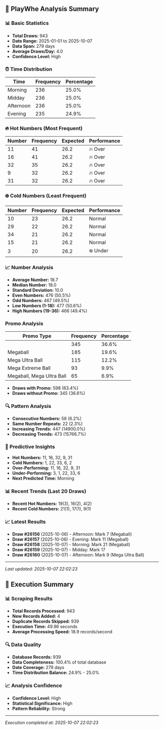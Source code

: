 
## 🎯 PlayWhe Analysis Summary

### 📊 Basic Statistics
- **Total Draws:** 943
- **Date Range:** 2025-01-01 to 2025-10-07
- **Data Span:** 279 days
- **Average Draws/Day:** 4.0
- **Confidence Level:** High

### ⏰ Time Distribution
| Time | Frequency | Percentage |
|------|-----------|------------|
| Morning | 236 | 25.0% |
| Midday | 236 | 25.0% |
| Afternoon | 236 | 25.0% |
| Evening | 235 | 24.9% |

### 🔥 Hot Numbers (Most Frequent)
| Number | Frequency | Expected | Performance |
|--------|-----------|----------|-------------|
| 11 | 41 | 26.2 | 🔥 Over |
| 16 | 41 | 26.2 | 🔥 Over |
| 32 | 35 | 26.2 | 🔥 Over |
| 9 | 32 | 26.2 | 🔥 Over |
| 31 | 32 | 26.2 | 🔥 Over |

### ❄️ Cold Numbers (Least Frequent)
| Number | Frequency | Expected | Performance |
|--------|-----------|----------|-------------|
| 10 | 23 | 26.2 | Normal |
| 29 | 22 | 26.2 | Normal |
| 34 | 21 | 26.2 | Normal |
| 15 | 21 | 26.2 | Normal |
| 3 | 20 | 26.2 | ❄️ Under |

### 📈 Number Analysis
- **Average Number:** 18.7
- **Median Number:** 18.0
- **Standard Deviation:** 10.0
- **Even Numbers:** 476 (50.5%)
- **Odd Numbers:** 467 (49.5%)
- **Low Numbers (1-18):** 477 (50.6%)
- **High Numbers (19-36):** 466 (49.4%)

###  Promo Analysis
| Promo Type | Frequency | Percentage |
|------------|-----------|------------|
|  | 345 | 36.6% |
| Megaball | 185 | 19.6% |
| Mega Ultra Ball | 115 | 12.2% |
| Mega Extreme Ball | 93 | 9.9% |
| Megaball, Mega Ultra Ball | 65 | 6.9% |
- **Draws with Promo:** 598 (63.4%)
- **Draws without Promo:** 345 (36.6%)

### 🔍 Pattern Analysis
- **Consecutive Numbers:** 58 (6.2%)
- **Same Number Repeats:** 22 (2.3%)
- **Increasing Trends:** 447 (14900.0%)
- **Decreasing Trends:** 473 (15766.7%)

### 🔮 Predictive Insights
- **Hot Numbers:** 11, 16, 32, 9, 31
- **Cold Numbers:** 1, 22, 33, 6, 2
- **Over-Performing:** 11, 16, 32, 9, 31
- **Under-Performing:** 3, 1, 22, 33, 6
- **Next Predicted Time:** Morning

### 📊 Recent Trends (Last 20 Draws)
- **Recent Hot Numbers:** 19(3), 16(2), 4(2)
- **Recent Cold Numbers:** 21(1), 17(1), 9(1)

### 📈 Latest Results
- **Draw #26156** (2025-10-06) - Afternoon: Mark 7 (Megaball)
- **Draw #26157** (2025-10-06) - Evening: Mark 11 (Megaball)
- **Draw #26158** (2025-10-07) - Morning: Mark 21 (Megaball)
- **Draw #26159** (2025-10-07) - Midday: Mark 17 
- **Draw #26160** (2025-10-07) - Afternoon: Mark 9 (Mega Ultra Ball)

---
*Last updated: 2025-10-07 22:02:23*

## 🚀 Execution Summary

### 📊 Scraping Results
- **Total Records Processed:** 943
- **New Records Added:** 4
- **Duplicate Records Skipped:** 939
- **Execution Time:** 49.96 seconds
- **Average Processing Speed:** 18.9 records/second

### 🔍 Data Quality
- **Database Records:** 939
- **Data Completeness:** 100.4% of total database
- **Date Coverage:** 279 days
- **Time Distribution Balance:** 24.9% - 25.0%

### 📈 Analysis Confidence
- **Confidence Level:** High
- **Statistical Significance:** High
- **Pattern Reliability:** Strong

---
*Execution completed at: 2025-10-07 22:02:23*
